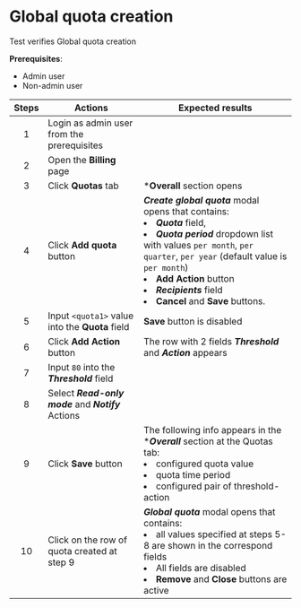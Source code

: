 # Global quota creation

Test verifies Global quota creation

**Prerequisites**:
- Admin user
- Non-admin user 

| Steps | Actions | Expected results |
| :---: | --- | --- |
| 1 | Login as admin user from the prerequisites | |
| 2 | Open the **Billing** page | |
| 3 | Click **Quotas** tab | ***Overall** section opens |
| 4 | Click **Add quota** button | ***Create global quota*** modal opens that contains: <li> ***Quota*** field, <li> ***Quota period*** dropdown list with values `per month`, `per quarter`, `per year` (default value is `per month`) <li> **Add Action** button <li> ***Recipients*** field <li> **Cancel** and **Save** buttons. |
| 5 | Input `<quota1>` value into the **Quota** field | **Save** button is disabled |
| 6 | Click **Add Action** button | The row with 2 fields ***Threshold*** and ***Action*** appears |
| 7 | Input `80` into the ***Threshold*** field | |
| 8 | Select ***Read-only mode*** and ***Notify*** Actions | |
| 9 | Click **Save** button | The following info appears in the ****Overall*** section at the Quotas tab: <li> configured quota value <li> quota time period <li> configured pair of threshold-action |
| 10 | Click on the row of quota created at step 9 | ***Global quota*** modal opens that contains: <li> all values specified at steps 5-8 are shown in the correspond fields <li> All fields are disabled <li> **Remove** and **Close** buttons are active |
 